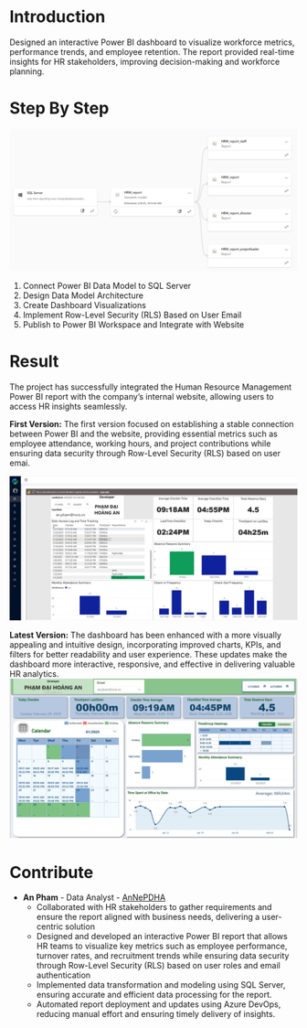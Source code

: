 # Introduction

Designed an interactive Power BI dashboard to visualize workforce metrics, performance trends, and employee retention. The report provided real-time insights for HR stakeholders, improving decision-making and workforce planning.

# Step By Step
![My Image](diagram.png)

1. Connect Power BI Data Model to SQL Server
2. Design Data Model Architecture
3. Create Dashboard Visualizations
4. Implement Row-Level Security (RLS) Based on User Email
5. Publish to Power BI Workspace and Integrate with Website

# Result
The project has successfully integrated the Human Resource Management Power BI report with the company’s internal website, allowing users to access HR insights seamlessly.


**First Version:**  The first version focused on establishing a stable connection between Power BI and the website, providing essential metrics such as employee attendance, working hours, and project contributions while ensuring data security through Row-Level Security (RLS) based on user emai.

![My Image](result.png)

**Latest Version:** The dashboard has been enhanced with a more visually appealing and intuitive design, incorporating improved charts, KPIs, and filters for better readability and user experience. These updates make the dashboard more interactive, responsive, and effective in delivering valuable HR analytics.
![My Image](update_accesslog.png)

# Contribute
* **An Pham** - Data Analyst - [AnNePDHA](https://github.com/AnNePDHA)
  * Collaborated with HR stakeholders to gather requirements and ensure the report aligned with business needs, delivering a user-centric solution
  * Designed and developed an interactive Power BI report that allows HR teams to visualize key metrics such as employee performance, turnover rates, and recruitment trends while ensuring data security through Row-Level Security (RLS) based on user roles and email authentication
  * Implemented data transformation and modeling using SQL Server, ensuring accurate and efficient data processing for the report.
  * Automated report deployment and updates using Azure DevOps, reducing manual effort and ensuring timely delivery of insights.

